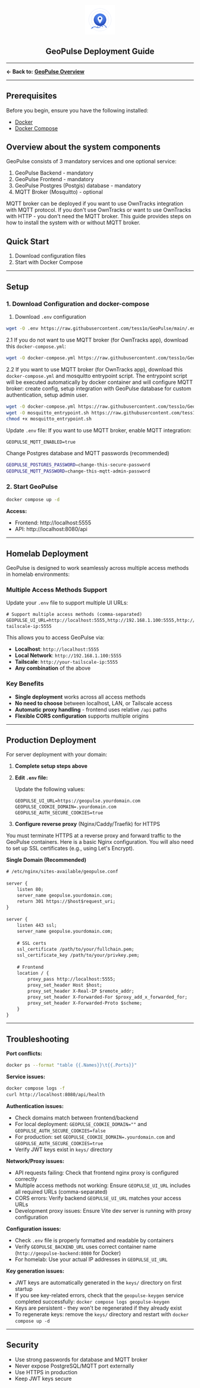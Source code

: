 <div align="center">
  <p><img src="../frontend/public/geopulse-logo.svg" alt="GeoPulse Logo" width="80"/></p>
  <h2>GeoPulse Deployment Guide</h2>
</div>

---

**← Back to:** **[GeoPulse Overview](../README.md)**

---

## Prerequisites

Before you begin, ensure you have the following installed:

- [Docker](https://docs.docker.com/get-docker/)
- [Docker Compose](https://docs.docker.com/compose/install/)

## Overview about the system components

GeoPulse consists of 3 mandatory services and one optional service:

1. GeoPulse Backend - mandatory
2. GeoPulse Frontend - mandatory
3. GeoPulse Postgres (Postgis) database - mandatory
4. MQTT Broker (Mosquitto) - optional

MQTT broker can be deployed if you want to use OwnTracks integration with MQTT protocol. If you don't use OwnTracks or
want to use OwnTracks with HTTP - you don't need the MQTT broker. This guide provides steps on how to install the system
with or without MQTT broker.

## Quick Start

1. Download configuration files
2. Start with Docker Compose

---

## Setup

### 1. Download Configuration and docker-compose

1. Download `.env` configuration

```bash
wget -O .env https://raw.githubusercontent.com/tess1o/GeoPulse/main/.env.example
```

2.1 If you do not want to use MQTT broker (for OwnTracks app), download this `docker-compose.yml`:

```bash
wget -O docker-compose.yml https://raw.githubusercontent.com/tess1o/GeoPulse/main/docker-compose.yml
```

2.2 If you want to use MQTT broker (for OwnTracks app), download this `docker-compose.yml` and mosquitto entrypoint script.
The entrypoint script will be executed automatically by docker container and will configure MQTT broker: create config,
setup integration with GeoPulse database for custom authentication, setup admin user.

```bash
wget -O docker-compose.yml https://raw.githubusercontent.com/tess1o/GeoPulse/main/docker-compose-complete.yml
wget -O mosquitto_entrypoint.sh https://raw.githubusercontent.com/tess1o/GeoPulse/main/mosquitto_entrypoint.sh
chmod +x mosquitto_entrypoint.sh
```

Update `.env` file:
If you want to use MQTT broker, enable MQTT integration:

```env
GEOPULSE_MQTT_ENABLED=true
```

Change Postgres database and MQTT passwords (recommended)

```bash
GEOPULSE_POSTGRES_PASSWORD=change-this-secure-password
GEOPULSE_MQTT_PASSWORD=change-this-mqtt-admin-password
```

### 2. Start GeoPulse

```bash
docker compose up -d
```

**Access:**

- Frontend: http://localhost:5555
- API: http://localhost:8080/api

---

## Homelab Deployment

GeoPulse is designed to work seamlessly across multiple access methods in homelab environments:

### Multiple Access Methods Support

Update your `.env` file to support multiple UI URLs:

```env
# Support multiple access methods (comma-separated)
GEOPULSE_UI_URL=http://localhost:5555,http://192.168.1.100:5555,http://your-tailscale-ip:5555
```

This allows you to access GeoPulse via:
- **Localhost**: `http://localhost:5555`
- **Local Network**: `http://192.168.1.100:5555`
- **Tailscale**: `http://your-tailscale-ip:5555`
- **Any combination** of the above

### Key Benefits
- **Single deployment** works across all access methods
- **No need to choose** between localhost, LAN, or Tailscale access
- **Automatic proxy handling** - frontend uses relative `/api` paths
- **Flexible CORS configuration** supports multiple origins

---

## Production Deployment

For server deployment with your domain:

1. **Complete setup steps above**

2. **Edit `.env` file:**
   
   Update the following values:
   ```env
   GEOPULSE_UI_URL=https://geopulse.yourdomain.com
   GEOPULSE_COOKIE_DOMAIN=.yourdomain.com
   GEOPULSE_AUTH_SECURE_COOKIES=true
   ```

3. **Configure reverse proxy** (Nginx/Caddy/Traefik) for HTTPS

You must terminate HTTPS at a reverse proxy and forward traffic to the GeoPulse containers. Here is a basic Nginx
configuration. You will also need to set up SSL certificates (e.g., using Let's Encrypt).

**Single Domain (Recommended)**
```nginx
# /etc/nginx/sites-available/geopulse.conf

server {
    listen 80;
    server_name geopulse.yourdomain.com;
    return 301 https://$host$request_uri;
}

server {
    listen 443 ssl;
    server_name geopulse.yourdomain.com;

    # SSL certs
    ssl_certificate /path/to/your/fullchain.pem;
    ssl_certificate_key /path/to/your/privkey.pem;

    # Frontend
    location / {
        proxy_pass http://localhost:5555;
        proxy_set_header Host $host;
        proxy_set_header X-Real-IP $remote_addr;
        proxy_set_header X-Forwarded-For $proxy_add_x_forwarded_for;
        proxy_set_header X-Forwarded-Proto $scheme;
    }
}
```

---

## Troubleshooting

**Port conflicts:**

```bash
docker ps --format "table {{.Names}}\t{{.Ports}}"
```

**Service issues:**

```bash
docker compose logs -f
curl http://localhost:8080/api/health
```

**Authentication issues:**

- Check domains match between frontend/backend
- For local deployment: `GEOPULSE_COOKIE_DOMAIN=""` and `GEOPULSE_AUTH_SECURE_COOKIES=false`
- For production: set `GEOPULSE_COOKIE_DOMAIN=.yourdomain.com` and `GEOPULSE_AUTH_SECURE_COOKIES=true`
- Verify JWT keys exist in `keys/` directory

**Network/Proxy issues:**

- API requests failing: Check that frontend nginx proxy is configured correctly
- Multiple access methods not working: Ensure `GEOPULSE_UI_URL` includes all required URLs (comma-separated)
- CORS errors: Verify backend `GEOPULSE_UI_URL` matches your access URLs
- Development proxy issues: Ensure Vite dev server is running with proxy configuration

**Configuration issues:**

- Check `.env` file is properly formatted and readable by containers
- Verify `GEOPULSE_BACKEND_URL` uses correct container name (`http://geopulse-backend:8080` for Docker)
- For homelab: Use your actual IP addresses in `GEOPULSE_UI_URL`

**Key generation issues:**

- JWT keys are automatically generated in the `keys/` directory on first startup
- If you see key-related errors, check that the `geopulse-keygen` service completed successfully: `docker compose logs geopulse-keygen`
- Keys are persistent - they won't be regenerated if they already exist
- To regenerate keys: remove the `keys/` directory and restart with `docker compose up -d`

---

## Security

- Use strong passwords for database and MQTT broker
- Never expose PostgreSQL/MQTT port externally
- Use HTTPS in production
- Keep JWT keys secure